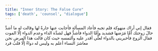 ```yaml
---
title: "Inner Story: The False Cure"
tags: ['death', 'counsel', "dialogue"]
---
```


 فقال إني أراك منهوكة فلم تجبه فأعاد المسألة فأجابت عنها جارةٌ لها وقالت له ما أشدَّ حالَ زوجتك أمَّا مَرَضها فشديد وأمَّا الدواء فأشدُّ فهل لشدَّة الداء وعدم الدواء إلَّا الموت فقال الزوج فأخبريني بالدواء لعلِّي أقدر عليه وألتمسه حيث كان قالت هذا المرض نحن  معاشرَ النساء  أعلم به وليس له دواءٌ إلَّا قلبُ قرد
